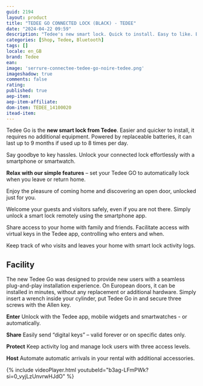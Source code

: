 ```yaml
---
guid: 2194
layout: product 
title: "TEDEE GO CONNECTED LOCK (BLACK) - TEDEE"
date: "2024-04-22 09:59"
description: "Tedee's new smart lock. Quick to install. Easy to like. Black model."
categories: [Shop, Tedee, Bluetooth]
tags: []
locale: en_GB
brand: Tedee
ean: 
image: 'serrure-connectee-tedee-go-noire-tedee.png'
imageshadow: true
comments: false
rating:  
published: true
aep-item: 
aep-item-affiliate: 
dom-item: TEDEE_14100020
itead-item: 
---
```


Tedee Go is the **new smart lock from Tedee**. Easier and quicker to install, it requires no additional equipment. Powered by replaceable batteries, it can last up to 9 months if used up to 8 times per day.

Say goodbye to key hassles. Unlock your connected lock effortlessly with a smartphone or smartwatch.

**Relax with our simple features** – set your Tedee GO to automatically lock when you leave or return home.

Enjoy the pleasure of coming home and discovering an open door, unlocked just for you.

Welcome your guests and visitors safely, even if you are not there. Simply unlock a smart lock remotely using the smartphone app.

Share access to your home with family and friends. Facilitate access with virtual keys in the Tedee app, controlling who enters and when.

Keep track of who visits and leaves your home with smart lock activity logs.

## Facility

The new Tedee Go was designed to provide new users with a seamless plug-and-play installation experience. On European doors, it can be installed in minutes, without any replacement or additional hardware. Simply insert a wrench inside your cylinder, put Tedee Go in and secure three screws with the Allen key.

**Enter**
Unlock with the Tedee app, mobile widgets and smartwatches - or automatically.

**Share**
Easily send “digital keys” – valid forever or on specific dates only.

**Protect**
Keep activity log and manage lock users with three access levels.

**Host**
Automate automatic arrivals in your rental with additional accessories.

{% include videoPlayer.html youtubeId="b3ag-LFmPWk?si=0_vyjLzUnvrwHJdO" %}